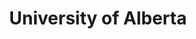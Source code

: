 ---
dateStart: 2008-01-01
dateEnd:
title: "University of Alberta"
venue: "University of Alberta"
organizer:
credit:
city: Edmonton
state: Alberta
country: Canada
pdfLink:
venueImages:
---